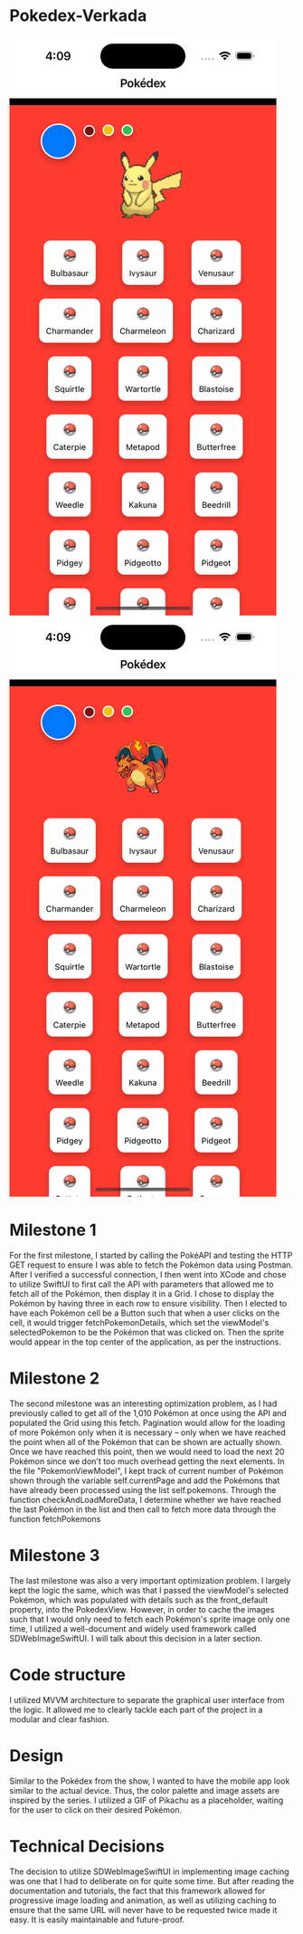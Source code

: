 # Pokedex-Verkada

![alt text](https://github.com/easydeze/Pokedex-Verkada/blob/main/Simulator%20Screenshot%20-%20iPhone%2014%20Pro%20-%202023-08-22%20at%2016.09.18.png)
![alt text](https://github.com/easydeze/Pokedex-Verkada/blob/main/Simulator%20Screenshot%20-%20iPhone%2014%20Pro%20-%202023-08-22%20at%2016.09.24.png)


# Milestone 1
For the first milestone, I started by calling the PokéAPI and testing the HTTP GET request to ensure I was able to fetch the Pokémon data using Postman. After I verified a successful connection, I then went into XCode and chose to utilize SwiftUI to first call the API with parameters that allowed me to fetch all of the Pokémon, then display it in a Grid. I chose to display the Pokémon by having three in each row to ensure visibility. Then I elected to have each Pokémon cell be a Button such that when a user clicks on the cell, it would trigger fetchPokemonDetails, which set the viewModel's selectedPokemon to be the Pokémon that was clicked on. Then the sprite would appear in the top center of the application, as per the instructions.

# Milestone 2
The second milestone was an interesting optimization problem, as I had previously called to get all of the 1,010 Pokémon at once using the API and populated the Grid using this fetch. Pagination would allow for the loading of more Pokémon only when it is necessary – only when we have reached the point when all of the Pokémon that can be shown are actually shown. Once we have reached this point, then we would need to load the next 20 Pokémon since we don't too much overhead getting the next elements. In the file "PokemonViewModel", I kept track of current number of Pokémon shown through the variable self.currentPage and add the Pokémons that have already been processed using the list self.pokemons. Through the function checkAndLoadMoreData, I determine whether we have reached the last Pokémon in the list and then call to fetch more data through the function fetchPokemons

# Milestone 3
The last milestone was also a very important optimization problem. I largely kept the logic the same, which was that I passed the viewModel's selected Pokémon, which was populated with details such as the front_default property, into the PokedexView. However, in order to cache the images such that I would only need to fetch each Pokémon's sprite image only one time, I utilized a well-document and widely used framework called SDWebImageSwiftUI. I will talk about this decision in a later section.

# Code structure
I utilized MVVM architecture to separate the graphical user interface from the logic. It allowed me to clearly tackle each part of the project in a modular and clear fashion.

# Design
Similar to the Pokédex from the show, I wanted to have the mobile app look similar to the actual device. Thus, the color palette and image assets are inspired by the series. I utilized a GIF of Pikachu as a placeholder, waiting for the user to click on their desired Pokémon.

# Technical Decisions
The decision to utilize SDWebImageSwiftUI in implementing image caching was one that I had to deliberate on for quite some time. But after reading the documentation and tutorials, the fact that this framework allowed for progressive image loading and animation, as well as utilizing caching to ensure that the same URL will never have to be requested twice made it easy. It is easily maintainable and future-proof.
